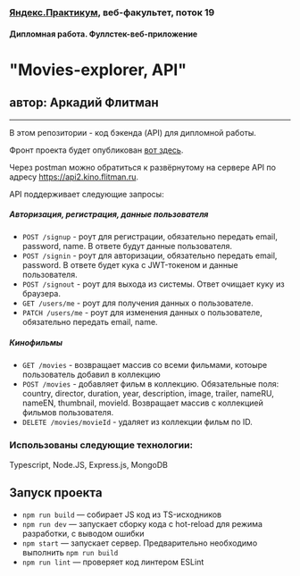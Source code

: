 ### [Яндекс.Практикум](https://praktikum.yandex.ru), веб-факультет, поток 19
#### Дипломная работа. Фуллстек-веб-приложение

# "Movies-explorer, API"
## автор: Аркадий Флитман
------

В этом репозитории - код бэкенда (API) для дипломной работы. 

Фронт проекта будет опубликован [вот здесь](https://kino.flitman.ru).

Через postman можно обратиться к развёрнутому на сервере API по адресу https://api2.kino.flitman.ru.

API поддерживает следующие запросы:
##### Авторизация, регистрация, данные пользователя
* `POST /signup` - роут для регистрации, обязательно передать email, password, name. В ответе будут данные пользователя. 
* `POST /signin` - роут для авторизации, обязательно передать email, password. В ответе будет кука с JWT-токеном и данные пользователя. 
* `POST /signout` - роут для выхода из системы. Ответ очищает куку из браузера. 
* `GET /users/me` - роут для получения данных о пользователе. 
* `PATCH /users/me` - роут для изменения данных о пользователе, обязательно передать email, name. 
##### Кинофильмы
* `GET /movies` - возвращает массив со всеми фильмами, котоыре пользователь добавил в коллекцию
* `POST /movies` - добавляет фильм в коллекцию. Обязательные поля: country, director, duration, year, description, image, trailer, nameRU, nameEN, thumbnail, movieId. Возвращает массив с коллекцией фильмов пользователя. 
* `DELETE /movies/movieId` - удаляет из коллекции фильм по ID. 

### Использованы следующие технологии: 
Typescript, Node.JS, Express.js, MongoDB

## Запуск проекта

* `npm run build` — собирает JS код из TS-исходников
* `npm run dev` — запускает сборку кода с hot-reload для режима разработки, с выводом ошибки
* `npm start` — запускает сервер. Предварительно необходимо выполнить `npm run build`
* `npm run lint` — проверяет код линтером ESLint

